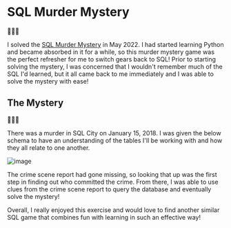 # SQL Murder Mystery

🔎🔎🔎

I solved the [SQL Murder Mystery](https://mystery.knightlab.com/) in May 2022. I had started learning Python and became absorbed in it for a while, so this murder mystery game was the perfect refresher for me to switch gears back to SQL! Prior to starting solving the mystery, I was concerned that I wouldn't remember much of the SQL I'd learned, but it all came back to me immediately and I was able to solve the mystery with ease! 

## The Mystery

🔎🔎🔎

There was a murder in SQL City on January 15, 2018. I was given the below schema to have an understanding of the tables I'll be working with and how they all relate to one another. 

![image](https://user-images.githubusercontent.com/106031283/187491328-2704a986-e414-4bce-be2c-42bd1da3faa8.png)

The crime scene report had gone missing, so looking that up was the first step in finding out who committed the crime. From there, I was able to use clues from the crime scene report to query the database and eventually solve the mystery! 

Overall, I really enjoyed this exercise and would love to find another similar SQL game that combines fun with learning in such an effective way!
